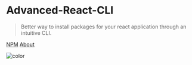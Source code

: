 # Advanced-React-CLI

> Better way to install packages for your react application through an intuitive CLI.

[NPM](https://www.npmjs.com/package/advanced-react-cli)
[About](#about)

![color](#e7fcfd)
